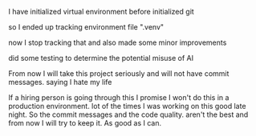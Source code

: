 I have initialized virtual environment before initialized git

so I ended up tracking environment file ".venv"

now I stop tracking that and also made some minor improvements

did some testing to determine the potential misuse of AI

From now I will take this project seriously and will not have commit messages. saying I hate my life

If a hiring person is going through this I promise I won't do this in a production environment. lot of the times I was working on this good late night. So the commit messages and the code quality. aren't the best and from now I will try to keep it. As good as I can.
